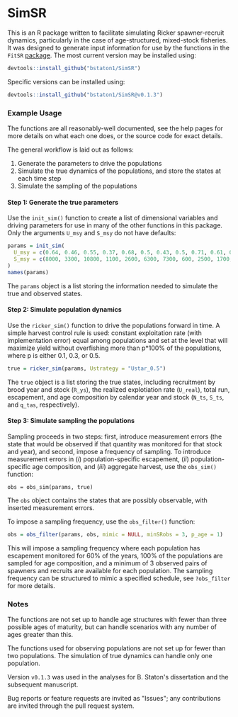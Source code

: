 # SimSR

This is an R package written to facilitate simulating Ricker spawner-recruit dynamics, particularly in the case of age-structured, mixed-stock fisheries. It was designed to generate input information for use by the functions in the `FitSR` [package](<https://github.com/bstaton1/FitSR/>). The most current version may be installed using:

```R
devtools::install_github("bstaton1/SimSR")
```

Specific versions can be installed using:

```R
devtools::install_github("bstaton1/SimSR@v0.1.3")
```

### Example Usage

The functions are all reasonably-well documented, see the help pages for more details on what each one does, or the source code for exact details.

The general workflow is laid out as follows:

1. Generate the parameters to drive the populations
2. Simulate the true dynamics of the populations, and store the states at each time step
3. Simulate the sampling of the populations

#### Step 1: Generate the true parameters

Use the `init_sim()` function to create a list of dimensional variables and driving parameters for use in many of the other functions in this package. Only the arguments `U_msy` and `S_msy` do not have defaults:

```R
params = init_sim(
  U_msy = c(0.64, 0.46, 0.55, 0.37, 0.68, 0.5, 0.43, 0.5, 0.71, 0.61, 0.43, 0.53),
  S_msy = c(8000, 3300, 10800, 1100, 2600, 6300, 7300, 600, 2500, 1700, 300, 1100)
)
names(params)
```

The `params` object is a list storing the information needed to simulate the true and observed states.

#### Step 2: Simulate population dynamics

Use the `ricker_sim()` function to drive the populations forward in time. A simple harvest control rule is used: constant exploitation rate (with implementation error) equal among populations and set at the level that will maximize yield without overfishing more than p*100% of the populations, where p is either 0.1, 0.3, or 0.5.

```R
true = ricker_sim(params, Ustrategy = "Ustar_0.5")
```

The `true` object is a list storing the true states, including recruitment by brood year and stock (`R_ys`), the realized explotiation rate (`U_real`), total run, escapement, and age composition by calendar year and stock (`N_ts`, `S_ts`, and `q_tas`, respectively). 

#### Step 3: Simulate sampling the populations

Sampling proceeds in two steps: first, introduce measurement errors (the state that would be observed if that quantity was monitored for that stock and year), and second, impose a frequency of sampling. To introduce measurement errors in (_i_) population-specific escapement, (_ii_) population-specific age composition, and (_iii_) aggregate harvest, use the `obs_sim()` function:

```
obs = obs_sim(params, true)
```

The `obs` object contains the states that are possibly observable, with inserted measurement errors.

To impose a sampling frequency, use the `obs_filter()` function:

```R
obs = obs_filter(params, obs, mimic = NULL, minSRobs = 3, p_age = 1)
```

This will impose a sampling frequency where each population has escapement monitored for 60% of the years, 100% of the populations are sampled for age composition, and a minimum of 3 observed pairs of spawners and recruits are available for each population. The sampling frequency can be structured to mimic a specified schedule, see `?obs_filter` for more details.

### Notes

The functions are not set up to handle age structures with fewer than three possible ages of maturity, but can handle scenarios with any number of ages greater than this. 

The functions used for observing populations are not set up for fewer than two populations. The simulation of true dynamics can handle only one population.

Version `v0.1.3` was used in the analyses for B. Staton's dissertation and the subsequent manuscript.

Bug reports or feature requests are invited as "Issues"; any contributions are invited through the pull request system.

